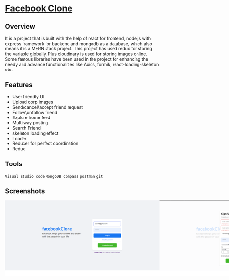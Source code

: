 # [Facebook Clone](https://facebookclone-eta.vercel.app/)

## Overview

It is a project that is built with the help of react for frontend, node js with express framework for backend and mongodb as a database, which also means it is a MERN stack project. This project has used redux for storing the variable globally. Plus cloudinary is used for storing images online. Some famous libraries have been used in the project for enhancing the needy and advance functionalities like Axios, formik, react-loading-skeleton etc.

## Features

* User friendly UI
* Upload corp images
* Send\cancel\accept friend request
* Follow\unfollow friend
* Explore home feed
* Multi way posting
* Search Friend
* skeleton loading effect
* Loader
* Reducer for perfect coordination
* Redux

## Tools

`Visual studio code`
`MongoDB compass`
`postman`
`git`

## Screenshots
<div style="display:flex;">
<img src="https://github.com/theroughcoder/Facebookclone/blob/section9/screenshots/fb%20login.png"  />
<img src="https://github.com/theroughcoder/Facebookclone/blob/section9/screenshots/fb%20registration%20form.png" />
<img src="https://github.com/theroughcoder/Facebookclone/blob/section9/screenshots/fb%20home%20screen.png"  />
<img src="https://github.com/theroughcoder/Facebookclone/blob/section9/screenshots/fb%20search%20screen.png" />
<img src="https://github.com/theroughcoder/Facebookclone/blob/section9/screenshots/fb%20profile%20screen.png"  />
<img src="https://github.com/theroughcoder/Facebookclone/blob/section9/screenshots/fb%20profile%20.png" />
<img src="https://github.com/theroughcoder/Facebookclone/blob/section9/screenshots/fb%20create%20post.png"  />
<img src="https://github.com/theroughcoder/Facebookclone/blob/section9/screenshots/fb%20friend%20request%20screen.png" />
<img src="https://github.com/theroughcoder/Facebookclone/blob/section9/screenshots/fb%20menu.png"  />
<img src="https://github.com/theroughcoder/Facebookclone/blob/section9/screenshots/fb%20post%20reaction.png" />
<img src="https://github.com/theroughcoder/Facebookclone/blob/section9/screenshots/fb%20update%20profile%20picture.png"  />


</div>

![]()
